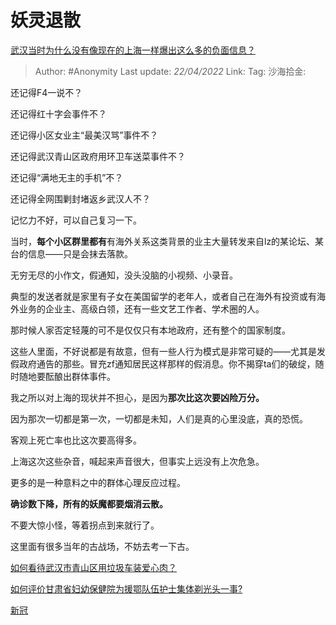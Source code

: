 # 妖灵退散
[武汉当时为什么没有像现在的上海一样爆出这么多的负面信息？](https://www.zhihu.com/question/527737117/answer/2444559846)
> Author: #Anonymity
> Last update: *22/04/2022*
> Link:
> Tag:
> 沙海拾金:

还记得F4一说不？

还记得红十字会事件不？

还记得小区女业主“最美汉骂”事件不？

还记得武汉青山区政府用环卫车送菜事件不？

还记得“满地无主的手机”不？

还记得全网围剿封堵返乡武汉人不？

记忆力不好，可以自己复习一下。

当时，**每个小区群里都有**有海外关系这类背景的业主大量转发来自lz的某论坛、某台的信息——只是会抹去落款。

无穷无尽的小作文，假通知，没头没脑的小视频、小录音。

典型的发送者就是家里有子女在美国留学的老年人，或者自己在海外有投资或有海外业务的企业主、高级白领，还有一些文艺工作者、学术圈的人。

那时候人家否定轻蔑的可不是仅仅只有本地政府，还有整个的国家制度。

这些人里面，不好说都是有故意，但有一些人行为模式是非常可疑的——尤其是发假政府通告的那些。冒充zf通知居民这样那样的假消息。你不揭穿ta们的破绽，随时随地要酝酿出群体事件。

我之所以对上海的现状并不担心，是因为**那次比这次要凶险万分。**

因为那次一切都是第一次，一切都是未知，人们是真的心里没底，真的恐慌。

客观上死亡率也比这次要高得多。

上海这次这些杂音，喊起来声音很大，但事实上远没有上次危急。

更多的是一种意料之中的群体心理反应过程。

**确诊数下降，所有的妖魔都要烟消云散。**

不要大惊小怪，等着拐点到来就行了。

这里面有很多当年的古战场，不妨去考一下古。

[如何看待武汉市青山区用垃圾车装爱心肉？](https://www.zhihu.com/question/378679948)

[如何评价甘肃省妇幼保健院为援鄂队伍护士集体剃光头一事?](https://www.zhihu.com/question/372623392)

[新冠](https://zhihu.com/collection/555541583)
